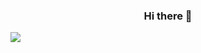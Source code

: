 <center>
  
  ### Hi there 👋

</center>


<a href="" target="_blank"><img src="https://img.shields.io/badge/E34F26?style=flat&logo=HTML5&logoColor=white"/></a>

